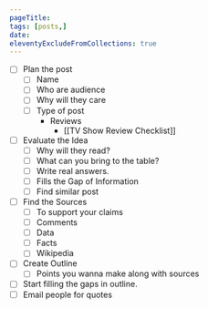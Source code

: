 ```yaml
---
pageTitle: 
tags: [posts,]
date: 
eleventyExcludeFromCollections: true
---
```


- [ ] Plan the post
	- [ ] Name
	- [ ] Who are audience
	- [ ] Why will they care
	- [ ] Type of post
		- Reviews
			- [[TV Show Review Checklist]]
- [ ] Evaluate the Idea
	- [ ] Why will they read?
	- [ ] What can you bring to the table?
	- [ ] Write real answers.
	- [ ] Fills the Gap of Information
	- [ ] Find similar post
- [ ] Find the Sources
	- [ ] To support your claims
	- [ ] Comments
	- [ ] Data
	- [ ] Facts
	- [ ] Wikipedia
- [ ] Create Outline
	- [ ] Points you wanna make along with sources
- [ ] Start filling the gaps in outline.
- [ ] Email people for quotes